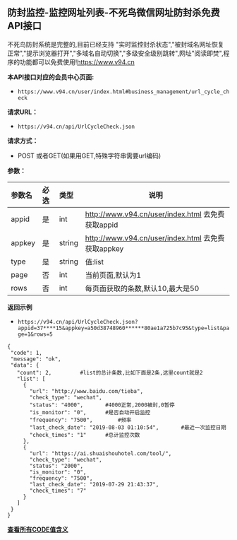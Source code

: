 ## 防封监控-监控网址列表-不死鸟微信网址防封杀免费API接口
不死鸟防封系统是完整的,目前已经支持 "实时监控封杀状态","被封域名网址恢复正常","提示浏览器打开","多域名自动切换","多级安全级别跳转",网址"阅读即焚",程序的功能都可以免费使用!https://www.v94.cn

**本API接口对应的会员中心页面:**
 - `https://www.v94.cn/user/index.html#business_management/url_cycle_check `
 
**请求URL：** 
- ` https://v94.cn/api/UrlCycleCheck.json  `
  
**请求方式：**
- POST 或者GET(如果用GET,特殊字符串需要url编码)

**参数：** 

|参数名|必选|类型|说明|
|:----    |:---|:----- |-----   |
|appid |  是  |    int   |    http://www.v94.cn/user/index.html 去免费获取appid   |
|appkey |  是  |    string   |    http://www.v94.cn/user/index.html 去免费获取appkey   |
|type |  是  |    string   |   值:list   |
|page |  否  |   int   |    当前页面,默认为1   |
|rows |  否  |   int   |    每页面获取的条数,默认10,最大是50  |
**返回示例**
- `https://v94.cn/api/UrlCycleCheck.json?appid=37****15&appkey=a50d38748960******80ae1a725b7c95&type=list&page=1&rows=5`


 ``` 
 {
  "code": 1,
  "message": "ok",
  "data": {
    "count": 2,			#list的总计条数,比如下面是2条,这里count就是2
    "list": [
      {
        "url": "http://www.baidu.com/tieba",
        "check_type": "wechat",
        "status": "4000",		#4000正常,2000被封,0暂停
        "is_monitor": "0",		#是否自动开启监控
        "frequency": "7500",		#频率
        "last_check_date": "2019-08-03 01:10:54",		#最近一次监控日期
        "check_times": "1"		#总计监控次数
      },
      {
        "url": "https://ai.shuaishouhotel.com/tool/",
        "check_type": "wechat",
        "status": "2000",
        "is_monitor": "0",
        "frequency": "7500",
        "last_check_date": "2019-07-29 21:43:37",
        "check_times": "7"
      }
    ]
  }
} 

 ```

**[查看所有CODE值含义](https://github.com/wanjunlengfeng/WechatUrlCheckPreventingBlockedApi/blob/master/微信防封杀系统api接口详细说明/CODE代码汇总.md "查看所有CODE值含义")**